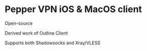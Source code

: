 # Pepper VPN iOS & MacOS client

Open-source

Derived work of Outline Client

Supports both Shadowsocks and Xray/VLESS

